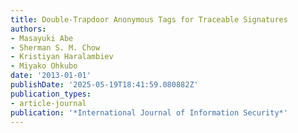 ```yaml
---
title: Double-Trapdoor Anonymous Tags for Traceable Signatures
authors:
- Masayuki Abe
- Sherman S. M. Chow
- Kristiyan Haralambiev
- Miyako Ohkubo
date: '2013-01-01'
publishDate: '2025-05-19T18:41:59.080882Z'
publication_types:
- article-journal
publication: '*International Journal of Information Security*'
---
```

